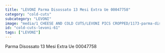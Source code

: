 ```yaml
---
title: "LEVONI Parma Disossato 13 Mesi Extra Ue 00047758"
category: "cold-cuts"
subcategory: "LEVONI"
image: "media/1 CHEESE AND COLD CUTS/LEVONI PICS CROPPED/1173-parma-disossato-13-mesi-extra-ue-00047758.jpg"
id: "cold-cuts-levoni-61"
tags: ["LEVONI"]
---
```


Parma Disossato 13 Mesi Extra Ue 00047758
